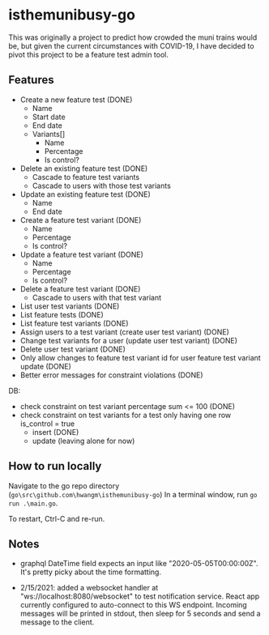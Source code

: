 # isthemunibusy-go

This was originally a project to predict how crowded the muni trains would be, but given the current circumstances with COVID-19, I have decided to pivot this project to be a feature test admin tool.

## Features
- Create a new feature test (DONE)
    - Name
    - Start date
    - End date
    - Variants[]
        - Name
        - Percentage
        - Is control?
- Delete an existing feature test (DONE)
    - Cascade to feature test variants 
    - Cascade to users with those test variants 
- Update an existing feature test (DONE)
    - Name
    - End date
- Create a feature test variant (DONE)
    - Name
    - Percentage
    - Is control?
- Update a feature test variant (DONE)
    - Name
    - Percentage
    - Is control?
- Delete a feature test variant (DONE)
    - Cascade to users with that test variant
- List user test variants (DONE)
- List feature tests (DONE)
- List feature test variants (DONE)
- Assign users to a test variant (create user test variant) (DONE)
- Change test variants for a user (update user test variant) (DONE)
- Delete user test variant (DONE)
- Only allow changes to feature test variant id for user feature test variant update (DONE)
- Better error messages for constraint violations (DONE)

DB:
- check constraint on test variant percentage sum <= 100 (DONE)
- check constraint on test variants for a test only having one row is_control = true
    - insert (DONE)
    - update (leaving alone for now)

## How to run locally
Navigate to the go repo directory (`go\src\github.com\hwangm\isthemunibusy-go`)
In a terminal window, run `go run .\main.go`.

To restart, Ctrl-C and re-run.

## Notes
- graphql DateTime field expects an input like "2020-05-05T00:00:00Z". It's pretty picky about the time formatting.

- 2/15/2021: added a websocket handler at "ws://localhost:8080/websocket" to test notification service. React app currently configured to auto-connect to this WS endpoint. Incoming messages will be printed in stdout, then sleep for 5 seconds and send a message to the client. 

